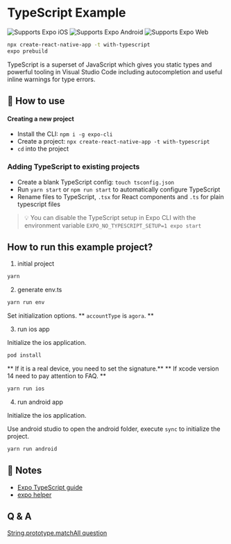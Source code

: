 # TypeScript Example

<p>
  <!-- iOS -->
  <img alt="Supports Expo iOS" longdesc="Supports Expo iOS" src="https://img.shields.io/badge/iOS-4630EB.svg?style=flat-square&logo=APPLE&labelColor=999999&logoColor=fff" />
  <!-- Android -->
  <img alt="Supports Expo Android" longdesc="Supports Expo Android" src="https://img.shields.io/badge/Android-4630EB.svg?style=flat-square&logo=ANDROID&labelColor=A4C639&logoColor=fff" />
  <!-- Web -->
  <img alt="Supports Expo Web" longdesc="Supports Expo Web" src="https://img.shields.io/badge/web-4630EB.svg?style=flat-square&logo=GOOGLE-CHROME&labelColor=4285F4&logoColor=fff" />
</p>

```sh
npx create-react-native-app -t with-typescript
expo prebuild
```

TypeScript is a superset of JavaScript which gives you static types and powerful tooling in Visual Studio Code including autocompletion and useful inline warnings for type errors.

## 🚀 How to use

#### Creating a new project

- Install the CLI: `npm i -g expo-cli`
- Create a project: `npx create-react-native-app -t with-typescript`
- `cd` into the project

### Adding TypeScript to existing projects

- Create a blank TypeScript config: `touch tsconfig.json`
- Run `yarn start` or `npm run start` to automatically configure TypeScript
- Rename files to TypeScript, `.tsx` for React components and `.ts` for plain typescript files

> 💡 You can disable the TypeScript setup in Expo CLI with the environment variable `EXPO_NO_TYPESCRIPT_SETUP=1 expo start`

## How to run this example project?

1. initial project

```sh
yarn
```

2. generate env.ts

```sh
yarn run env
```

Set initialization options.
** `accountType` is `agora`. **

3. run ios app

Initialize the ios application.

```sh
pod install
```

** If it is a real device, you need to set the signature.**
** If xcode version 14 need to pay attention to FAQ. **

```sh
yarn run ios
```

4. run android app

Initialize the ios application.

Use android studio to open the android folder, execute `sync` to initialize the project.

```sh
yarn run android
```

## 📝 Notes

- [Expo TypeScript guide](https://docs.expo.dev/versions/latest/guides/typescript/)
- [expo helper](https://docs.expo.dev/workflow/prebuild/)

## Q & A

[String.prototype.matchAll question](https://github.com/facebook/hermes/issues/381)
